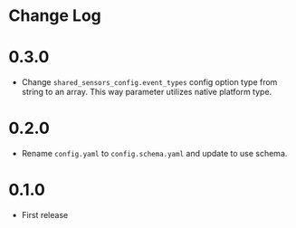 # Change Log

# 0.3.0

- Change ``shared_sensors_config.event_types`` config option type from string to an array.
  This way parameter utilizes native platform type.

# 0.2.0

- Rename `config.yaml` to `config.schema.yaml` and update to use schema.

# 0.1.0

- First release
